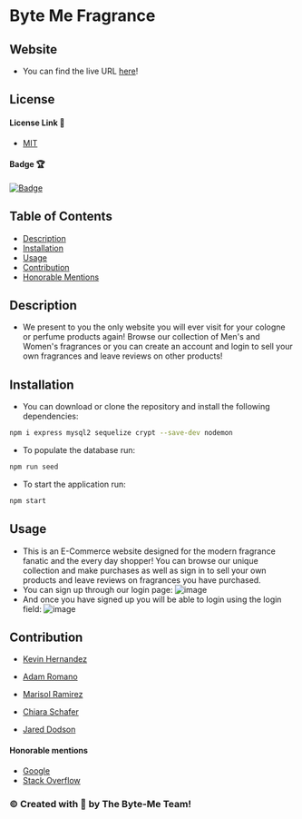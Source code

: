 # Byte Me Fragrance

## Website
- You can find the live URL [here](https://byteme-ecommerce.herokuapp.com/)!

## License


#### License Link 🎫

- [MIT](https://choosealicense.com/licenses/mit/)

#### Badge 🏆

[![Badge](https://img.shields.io/badge/license-MIT-brightgreen/)](https://img.shields.io/badge/license-MIT-brightgreen/)

## Table of Contents

- [Description](#description)
- [Installation](#installation)
- [Usage](#usage)
- [Contribution](#contribution)
- [Honorable Mentions](#honorable-mentions)

## Description

- We present to you the only website you will ever visit for your cologne or perfume products again! Browse our collection of Men's and Women's fragrances or you can create an account and login to sell your own fragrances and leave reviews on other products! 

## Installation

- You can download or clone the repository and install the following dependencies:
```bash
npm i express mysql2 sequelize crypt --save-dev nodemon
```
- To populate the database run:
```bash
npm run seed
```
- To start the application run: 
```bash
npm start
```

## Usage

- This is an E-Commerce website designed for the modern fragrance fanatic and the every day shopper! You can browse our unique collection and make purchases as well as sign in to sell your own products and leave reviews on fragrances you have purchased.
- You can sign up through our login page:
![image](https://user-images.githubusercontent.com/84286137/142689681-5dbed39b-c687-4804-af2f-21c700f7cf85.png)
- And once you have signed up you will be able to login using the login field:
![image](https://user-images.githubusercontent.com/84286137/142689928-fee61f17-b89f-4992-9a6f-a7506f9eda38.png)

## Contribution

- [Kevin Hernandez](https://github.com/Kevin-Hernandez-Garza)
  
- [Adam Romano](https://github.com/AdamRomano89)
  
- [Marisol Ramirez](https://github.com/MarisolRamirez1031)
  
- [Chiara Schafer](https://github.com/ChiaraNS)
  
- [Jared Dodson](https://github.com/jareddodson)

#### Honorable mentions
- [Google](https://google.com)
- [Stack Overflow](https://stackoverflow.com)
  

### © Created with 💜 by The Byte-Me Team!

